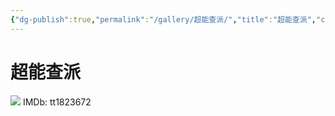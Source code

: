 ```yaml
---
{"dg-publish":true,"permalink":"/gallery/超能查派/","title":"超能查派","created":"2025-06-01T15:04:02.617+08:00"}
---
```



# 超能查派
![](https://hiraeth-picbed.oss-cn-beijing.aliyuncs.com/p2240110789.webp)
IMDb: tt1823672
